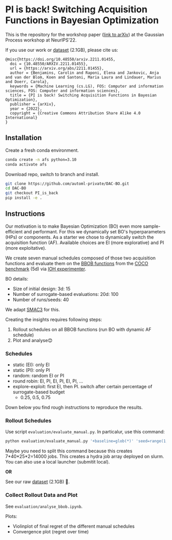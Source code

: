 # PI is back! Switching Acquisition Functions in Bayesian Optimization
This is the repository for the workshop paper ([link to arXiv](https://arxiv.org/abs/2211.01455)) at the Gaussian Process workshop at NeurIPS'22.

If you use our work or [dataset](https://drive.google.com/file/d/1iFhF5HB2vH7bUVUj7B5B6U5yPDJ3tAAo/view?usp=sharing) (2.1GB), please cite us:
```
@misc{https://doi.org/10.48550/arxiv.2211.01455,
  doi = {10.48550/ARXIV.2211.01455},  
  url = {https://arxiv.org/abs/2211.01455},  
  author = {Benjamins, Carolin and Raponi, Elena and Jankovic, Anja and van der Blom, Koen and Santoni, Maria Laura and Lindauer, Marius and Doerr, Carola},  
  keywords = {Machine Learning (cs.LG), FOS: Computer and information sciences, FOS: Computer and information sciences},  
  title = {PI is back! Switching Acquisition Functions in Bayesian Optimization},  
  publisher = {arXiv},  
  year = {2022},  
  copyright = {Creative Commons Attribution Share Alike 4.0 International}
}
```


## Installation
Create a fresh conda environment.
```bash
conda create -n afs python=3.10
conda activate afs
```

Download repo, switch to branch and install.
```bash
git clone https://github.com/automl-private/DAC-BO.git
cd DAC-BO
git checkout PI_is_back
pip install -e .
```


## Instructions

Our motivation is to make Bayesian Optimization (BO) even more sample-efficient and performant.
For this we dynamically set BO's hyperparameters (HPs) or components.
As a starter we chose to dynamically switch the acquisition function (AF).
Available choices are EI (more explorative) and PI (more exploitative).

We create seven manual schedules composed of those two acquisition functions and evaluate them on the [BBOB functions](https://numbbo.github.io/gforge/downloads/download16.00/bbobdocfunctions.pdf#page=5) from the [COCO benchmark](https://github.com/numbbo/coco) (5d) via [IOH experimenter](https://github.com/IOHprofiler/IOHexperimenter).

BO details:
- Size of initial design: 3d: 15
- Number of surrogate-based evaluations: 20d: 100
- Number of runs/seeds: 40

We adapt [SMAC3](https://github.com/automl/SMAC3) for this. 



Creating the insights requires following steps:
1. Rollout schedules on all BBOB functions (run BO with dynamic AF schedule)
2. Plot and analyse😊

### Schedules
* static (EI): only EI
* static (PI): only PI
* random: random EI or PI
* round robin: EI, PI, EI, PI, EI, PI, ...
* explore-exploit: first EI, then PI. switch after certain percentage of surrogate-based budget
  * 0.25, 0.5, 0.75

Down below you find rough instructions to reproduce the results.

### Rollout Schedules
Use script `evaluation/evaluate_manual.py`.
In particalur, use this command:
```bash
python evaluation/evaluate_manual.py '+baseline=glob(*)' 'seed=range(1,41)' 'coco_instance.function=range(1,25)' 'coco_instance.dimension=2,5' -m 
```
Maybe you need to split this command because this creates 7\*40\*25\*2=14000 jobs.
This creates a hydra job array deployed on slurm. You can also use a local launcher (submitit local).

**OR**

See our raw [dataset](https://drive.google.com/file/d/1iFhF5HB2vH7bUVUj7B5B6U5yPDJ3tAAo/view?usp=sharing) (2.1GB) 🔮.

### Collect Rollout Data and Plot
See `evaluation/analyse_bbob.ipynb`.

Plots:
* Violinplot of final regret of the different manual schedules
* Convergence plot (regret over time)


